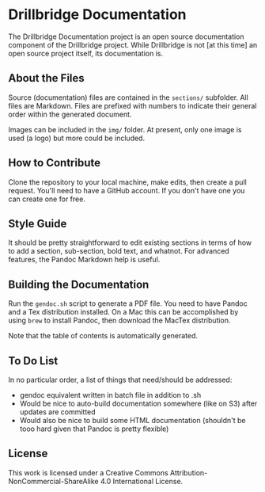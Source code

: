 # Drillbridge Documentation

The Drillbridge Documentation project is an open source documentation component of the Drillbridge project. While Drillbridge is not [at this time] an open source project itself, its documentation is.


## About the Files

Source (documentation) files are contained in the `sections/` subfolder. All files are Markdown. Files are prefixed with numbers to indicate their general order within the generated document. 

Images can be included in the `img/` folder. At present, only one image is used (a logo) but more could be included.


## How to Contribute

Clone the repository to your local machine, make edits, then create a pull request. You'll need to have a GitHub account. If you don't have one you can create one for free.


## Style Guide

It should be pretty straightforward to edit existing sections in terms of how to add a section, sub-section, bold text, and whatnot. For advanced features, the Pandoc Markdown help is useful. 

## Building the Documentation

Run the `gendoc.sh` script to generate a PDF file. You need to have Pandoc and a Tex distribution installed. On a Mac this can be accomplished by using `brew` to install Pandoc, then download the MacTex distribution.

Note that the table of contents is automatically generated.


## To Do List

In no particular order, a list of things that need/should be addressed:

* gendoc equivalent written in batch file in addition to .sh
* Would be nice to auto-build documentation somewhere (like on S3) after updates are committed
* Would also be nice to build some HTML documentation (shouldn't be tooo hard given that Pandoc is pretty flexible)


## License

This work is licensed under a Creative Commons Attribution-NonCommercial-ShareAlike 4.0 International License.
